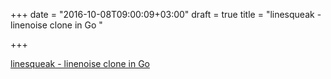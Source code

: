 +++
date = "2016-10-08T09:00:09+03:00"
draft = true
title = "linesqueak - linenoise clone in Go "

+++

<p><a href="https://t.co/0422CW8FPM">linesqueak - linenoise clone in Go </a></p>
